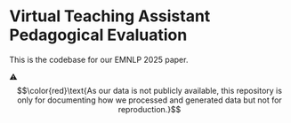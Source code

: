 # Virtual Teaching Assistant Pedagogical Evaluation

This is the codebase for our EMNLP 2025 paper.

:warning: $$\color{red}\text{As our data is not publicly available, this repository is only for documenting how we processed and generated data but not for reproduction.}$$
